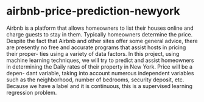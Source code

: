 # airbnb-price-prediction-newyork

Airbnb is a platform that allows homeowners to list their houses online and charge guests to stay in them. Typically homeowners determine the price. Despite the fact that Airbnb and other sites offer some general advice, there are presently no free and accurate programs that assist hosts in pricing their proper- ties using a variety of data factors. In this project, using machine learning techniques, we will try to predict and assist homeowners in determining the Daily rates of their property in New York. Price will be a depen- dant variable, taking into account numerous independent variables such as the neighborhood, number of bedrooms, security deposit, etc. Because we have a label and it is continuous, this is a supervised learning regression problem.
